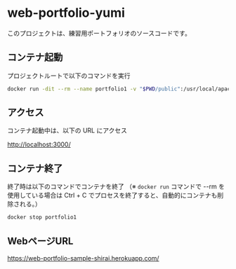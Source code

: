 # web-portfolio-yumi

このプロジェクトは、練習用ポートフォリオのソースコードです。

## コンテナ起動

プロジェクトルートで以下のコマンドを実行

```sh
docker run -dit --rm --name portfolio1 -v "$PWD/public":/usr/local/apache2/htdocs/ -p 3000:80 httpd:2.4-alpine
```

## アクセス

コンテナ起動中は、以下の URL にアクセス

<http://localhost:3000/>

## コンテナ終了

終了時は以下のコマンドでコンテナを終了
（※ `docker run` コマンドで --rm を使用している場合は Ctrl + C でプロセスを終了すると、自動的にコンテナも削除される。）

```sh
docker stop portfolio1
```
## WebページURL
https://web-portfolio-sample-shirai.herokuapp.com/
